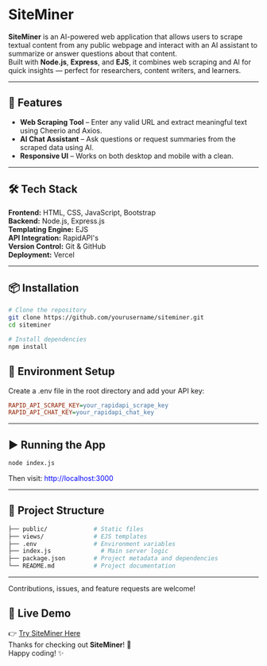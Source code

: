 # SiteMiner

**SiteMiner** is an AI-powered web application that allows users to scrape textual content from any public webpage and interact with an AI assistant to summarize or answer questions about that content.  
Built with **Node.js**, **Express**, and **EJS**, it combines web scraping and AI for quick insights — perfect for researchers, content writers, and learners.

---

## 🚀 Features

- **Web Scraping Tool** – Enter any valid URL and extract meaningful text using Cheerio and Axios.
- **AI Chat Assistant** – Ask questions or request summaries from the scraped data using AI.
- **Responsive UI** – Works on both desktop and mobile with a clean.

---

## 🛠️ Tech Stack

**Frontend:** HTML, CSS, JavaScript, Bootstrap  
**Backend:** Node.js, Express.js  
**Templating Engine:** EJS  
**API Integration:** RapidAPI's<br>
**Version Control:** Git & GitHub  
**Deployment:** Vercel

---

## 📦 Installation

```bash
# Clone the repository
git clone https://github.com/yourusername/siteminer.git
cd siteminer

# Install dependencies
npm install
```
## 🔐 Environment Setup
Create a .env file in the root directory and add your API key:
```ini
RAPID_API_SCRAPE_KEY=your_rapidapi_scrape_key
RAPID_API_CHAT_KEY=your_rapidapi_chat_key
```
---
## ▶️ Running the App
```bash
node index.js
```
Then visit: <span style="color:blue">http://localhost:3000</span>

---
## 📁 Project Structure
```bash
├── public/             # Static files
├── views/              # EJS templates
├── .env                # Environment variables
├── index.js              # Main server logic
├── package.json        # Project metadata and dependencies
└── README.md           # Project documentation
```
---
Contributions, issues, and feature requests are welcome!<br>
## 🔗 Live Demo
👉 [Try SiteMiner Here](https://site-miner.vercel.app/)<br>
Thanks for checking out **SiteMiner**! 🚀  
Happy coding! ✨
